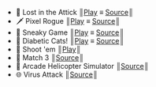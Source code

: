 - 🎃 Lost in the Attick ║[Play](https://diegogandolfo.itch.io/lost-in-the-attick) ≡ [Source](https://github.com/ThyThal/Lost-In-The-Attick)║
- 🗡️ Pixel Rogue  ║[Play](https://thythal.itch.io/pixel-rogue) ≡ [Source](https://github.com/ThyThal/Pixel-Rogue)║
- 🤫 Sneaky Game ║[Play](https://thythal.itch.io/sneaky-game) ≡ [Source](https://github.com/ThyThal/Sneaky-Game--Lunes-)║
- 🍬 Diabetic Cats!  ║[Play](https://thythal.itch.io/diabetic-cats) ≡ [Source](https://gitlab.com/ThyThal/ioo-juego-de-gatos)║
- 🔫 Shoot 'em  ║[Play](https://thythal.itch.io/shoot-em)║
- 💎 Match 3  ║[Source](https://github.com/ThyThal/Match-3-Chained-Edition)║
- 🚁 Arcade Helicopter Simulator  ║[Source](https://github.com/ThyThal/MSVJ-2-Helicoptero)║
- 🌐 Virus Attack  ║[Source](https://github.com/ThyThal/Virus-Attack)║

